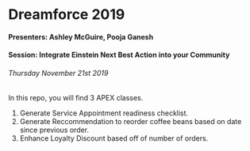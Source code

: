 # Dreamforce 2019 

#### Presenters: Ashley McGuire, Pooja Ganesh
#### Session: Integrate Einstein Next Best Action into your Community

###### Thursday November 21st 2019


In this repo, you will find 3 APEX classes.
1. Generate Service Appointment readiness checklist.
2. Generate Reccommendation to reorder coffee beans based on date since previous order.
3. Enhance Loyalty Discount based off of number of orders.
